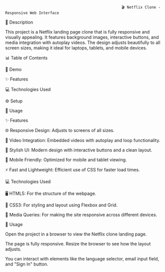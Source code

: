                                                         🎬 Netflix Clone - Responsive Web Interface
📝 Description

This project is a Netflix landing page clone that is fully responsive and visually appealing. It features background images, interactive buttons, and media integration with autoplay videos. The design adjusts beautifully to all screen sizes, making it ideal for laptops, tablets, and mobile devices.

📊 Table of Contents

🚀 Demo

✨ Features

💻 Technologies Used

⚙️ Setup

📖 Usage

✨ Features

🌐 Responsive Design: Adjusts to screens of all sizes.

🎥 Video Integration: Embedded videos with autoplay and loop functionality.

🎨 Stylish UI: Modern design with interactive buttons and a clean layout.

📱 Mobile Friendly: Optimized for mobile and tablet viewing.

⚡ Fast and Lightweight: Efficient use of CSS for faster load times.

💻 Technologies Used

🖥️ HTML5: For the structure of the webpage.

🎨 CSS3: For styling and layout using Flexbox and Grid.

📱 Media Queries: For making the site responsive across different devices.

📖 Usage

Open the project in a browser to view the Netflix clone landing page.

The page is fully responsive. Resize the browser to see how the layout adjusts.

You can interact with elements like the language selector, email input field, and "Sign In" button.
